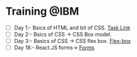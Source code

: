 # Training @IBM

- [ ] Day 1:- Bsics of HTML and bit of CSS. [Task Link](https://573l6.csb.app/)
- [ ] Day 2:- Bsics of CSS -> CSS Box model.
- [ ] Day 3:- Basics of CSS -> CSS flex box. [Flex-box](https://css-tricks.com/snippets/css/a-guide-to-flexbox/)
- [ ] Day 18:- React.JS forms-> [Forms](https://daveceddia.com/react-forms/)

